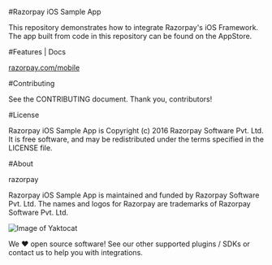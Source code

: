 #Razorpay iOS Sample App

This repository demonstrates how to integrate Razorpay's iOS Framework. The app built from code in this repository can be found on the AppStore.

#Features | Docs

[razorpay.com/mobile](razorpay.com/mobile)

#Contributing

See the CONTRIBUTING document. Thank you, contributors!

#License

Razorpay iOS Sample App is Copyright (c) 2016 Razorpay Software Pvt. Ltd. It is free software, and may be redistributed under the terms specified in the LICENSE file.

#About

razorpay

Razorpay iOS Sample App is maintained and funded by Razorpay Software Pvt. Ltd. The names and logos for Razorpay are trademarks of Razorpay Software Pvt. Ltd.

![Image of Yaktocat](https://camo.githubusercontent.com/9e4aef8e13da31ac23eca01c12417b4d6d783c22/68747470733a2f2f72617a6f727061792e636f6d2f696d616765732f6c6f676f2d626c61636b2e706e67)

We ❤️ open source software! See our other supported plugins / SDKs or contact us to help you with integrations.
